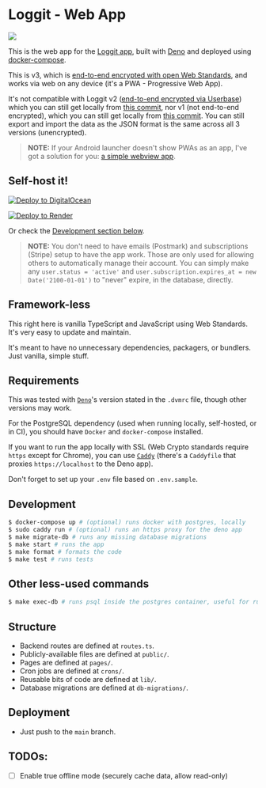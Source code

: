 # Loggit - Web App

[![](https://github.com/BrunoBernardino/loggit-web/workflows/Run%20Tests/badge.svg)](https://github.com/BrunoBernardino/loggit-web/actions?workflow=Run+Tests)

This is the web app for the [Loggit app](https://loggit.net), built with [Deno](https://deno.land) and deployed using [docker-compose](https://docs.docker.com/compose/).

This is v3, which is [end-to-end encrypted with open Web Standards](https://en.wikipedia.org/wiki/End-to-end_encryption), and works via web on any device (it's a PWA - Progressive Web App).

It's not compatible with Loggit v2 ([end-to-end encrypted via Userbase](https://userbase.com)) which you can still get locally from [this commit](https://github.com/BrunoBernardino/loggit-web/tree/39df07c17dff608654deea5e9047e28a782b0cd2), nor v1 (not end-to-end encrypted), which you can still get locally from [this commit](https://github.com/BrunoBernardino/loggit-web/tree/84052355f46472998b8b60975304d69740513f21). You can still export and import the data as the JSON format is the same across all 3 versions (unencrypted).

> **NOTE:** If your Android launcher doesn't show PWAs as an app, I've got a solution for you: [a simple webview app](https://github.com/BrunoBernardino/loggit-android-webview).

## Self-host it!

[![Deploy to DigitalOcean](https://www.deploytodo.com/do-btn-blue.svg)](https://cloud.digitalocean.com/apps/new?repo=https://github.com/BrunoBernardino/loggit-web)

[![Deploy to Render](https://render.com/images/deploy-to-render-button.svg)](https://render.com/deploy?repo=https://github.com/BrunoBernardino/loggit-web)

Or check the [Development section below](#development).

> **NOTE:** You don't need to have emails (Postmark) and subscriptions (Stripe) setup to have the app work. Those are only used for allowing others to automatically manage their account. You can simply make any `user.status = 'active'` and `user.subscription.expires_at = new Date('2100-01-01')` to "never" expire, in the database, directly.

## Framework-less

This right here is vanilla TypeScript and JavaScript using Web Standards. It's very easy to update and maintain.

It's meant to have no unnecessary dependencies, packagers, or bundlers. Just vanilla, simple stuff.

## Requirements

This was tested with [`Deno`](https://deno.land)'s version stated in the `.dvmrc` file, though other versions may work.

For the PostgreSQL dependency (used when running locally, self-hosted, or in CI), you should have `Docker` and `docker-compose` installed.

If you want to run the app locally with SSL (Web Crypto standards require `https` except for Chrome), you can use [`Caddy`](https://caddyserver.com) (there's a `Caddyfile` that proxies `https://localhost` to the Deno app).

Don't forget to set up your `.env` file based on `.env.sample`.

## Development

```sh
$ docker-compose up # (optional) runs docker with postgres, locally
$ sudo caddy run # (optional) runs an https proxy for the deno app
$ make migrate-db # runs any missing database migrations
$ make start # runs the app
$ make format # formats the code
$ make test # runs tests
```

## Other less-used commands

```sh
$ make exec-db # runs psql inside the postgres container, useful for running direct development queries like `DROP DATABASE "loggit"; CREATE DATABASE "loggit";`
```

## Structure

- Backend routes are defined at `routes.ts`.
- Publicly-available files are defined at `public/`.
- Pages are defined at `pages/`.
- Cron jobs are defined at `crons/`.
- Reusable bits of code are defined at `lib/`.
- Database migrations are defined at `db-migrations/`.

## Deployment

- Just push to the `main` branch.

## TODOs:

- [ ] Enable true offline mode (securely cache data, allow read-only)
